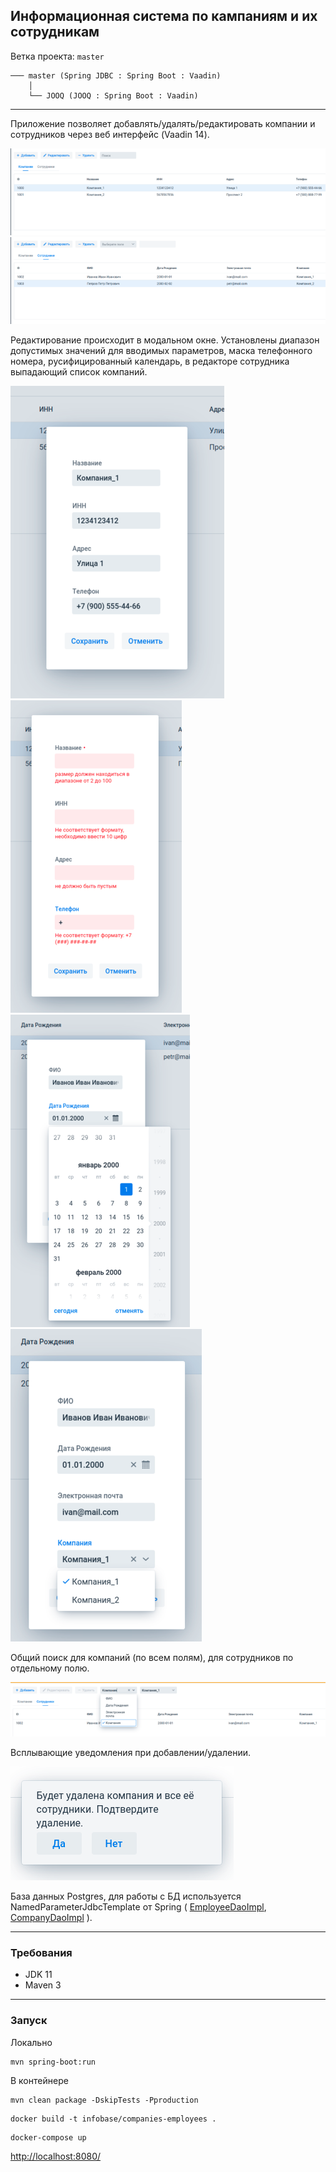 Информационная система по кампаниям и их сотрудникам
----------------------------------------------------

Ветка проекта: `master`
```shell
─── master (Spring JDBC : Spring Boot : Vaadin)
    │
    └── JOOQ (JOOQ : Spring Boot : Vaadin)
```
___

Приложение позволяет добавлять/удалять/редактировать компании и сотрудников через веб интерфейс (Vaadin 14).  

![компании](images/companies_tab.png)
![сотрудники](images/employee_tab.png)

Редактирование происходит в модальном окне. Установлены диапазон допустимых значений для вводимых параметров,
маска телефонного номера, русифицированный календарь, в редакторе сотрудника выпадающий список компаний.  

![](images/company_edit.png) ![](images/company_edit_valid.png) ![](images/calendar.png) ![](images/companies_drop-down.png)

Общий поиск для компаний (по всем полям), для сотрудников по отдельному полю.

![](images/search_by_company.png)

Всплывающие уведомления при добавлении/удалении.

![](images/notofication.png)

База данных Postgres, для работы с БД используется NamedParameterJdbcTemplate от Spring (
[EmployeeDaoImpl](src/main/java/org/infobase/dao/impl/EmployeeDaoImpl.java), 
[CompanyDaoImpl](src/main/java/org/infobase/dao/impl/CompanyDaoImpl.java)
).

---

### Требования

- JDK 11
- Maven 3

---

### Запуск

Локально
```shell
mvn spring-boot:run
```

В контейнере
```shell
mvn clean package -DskipTests -Pproduction
```
```shell
docker build -t infobase/companies-employees .
```
```shell
docker-compose up
```

[http://localhost:8080/](http://localhost:8080/)

